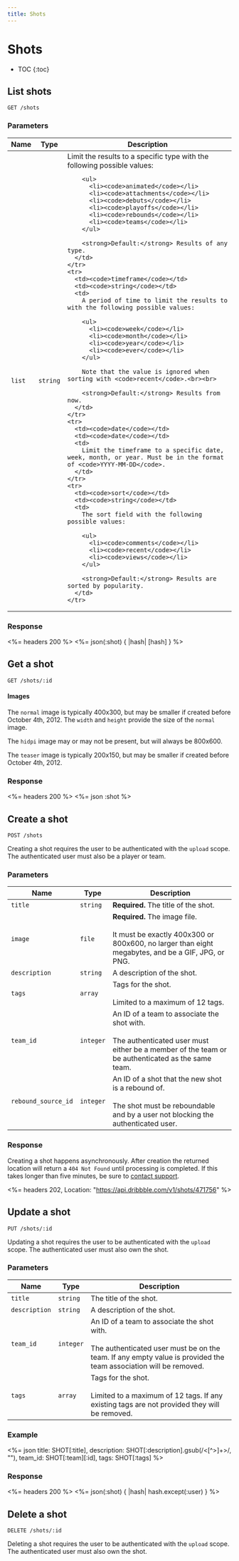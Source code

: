 ```yaml
---
title: Shots
---
```


# Shots

* TOC
{:toc}

## List shots

    GET /shots

### Parameters

<table>
  <thead>
    <tr>
      <th>Name</th>
      <th>Type</th>
      <th>Description</th>
    </tr>
  </thead>
  <tbody>
    <tr>
      <td><code>list</code></td>
      <td><code>string</code></td>
      <td>
        Limit the results to a specific type with the following possible values:

        <ul>
          <li><code>animated</code></li>
          <li><code>attachments</code></li>
          <li><code>debuts</code></li>
          <li><code>playoffs</code></li>
          <li><code>rebounds</code></li>
          <li><code>teams</code></li>
        </ul>

        <strong>Default:</strong> Results of any type.
      </td>
    </tr>
    <tr>
      <td><code>timeframe</code></td>
      <td><code>string</code></td>
      <td>
        A period of time to limit the results to with the following possible values:

        <ul>
          <li><code>week</code></li>
          <li><code>month</code></li>
          <li><code>year</code></li>
          <li><code>ever</code></li>
        </ul>

        Note that the value is ignored when sorting with <code>recent</code>.<br><br>

        <strong>Default:</strong> Results from now.
      </td>
    </tr>
    <tr>
      <td><code>date</code></td>
      <td><code>date</code></td>
      <td>
        Limit the timeframe to a specific date, week, month, or year. Must be in the format of <code>YYYY-MM-DD</code>.
      </td>
    </tr>
    <tr>
      <td><code>sort</code></td>
      <td><code>string</code></td>
      <td>
        The sort field with the following possible values:

        <ul>
          <li><code>comments</code></li>
          <li><code>recent</code></li>
          <li><code>views</code></li>
        </ul>

        <strong>Default:</strong> Results are sorted by popularity.
      </td>
    </tr>
  </tbody>
</table>

### Response

<%= headers 200 %>
<%= json(:shot) { |hash| [hash] } %>

## Get a shot

    GET /shots/:id

#### Images

The `normal` image is typically 400x300, but may be smaller if created before
October 4th, 2012. The `width` and `height` provide the size of the `normal`
image.

The `hidpi` image may or may not be present, but will always be 800x600.

The `teaser` image is typically 200x150, but may be smaller if created before
October 4th, 2012.

### Response

<%= headers 200 %>
<%= json :shot %>

## Create a shot

    POST /shots

Creating a shot requires the user to be authenticated with the `upload` scope.
The authenticated user must also be a player or team.

### Parameters

| Name | Type | Description |
|------|------|-------------|
| `title` | `string` | **Required.** The title of the shot. |
| `image` | `file` | **Required.** The image file.<br><br>It must be exactly 400x300 or 800x600, no larger than eight megabytes, and be a GIF, JPG, or PNG. |
| `description` | `string` | A description of the shot. |
| `tags` | `array` | Tags for the shot.<br><br>Limited to a maximum of 12 tags. |
| `team_id` | `integer` | An ID of a team to associate the shot with.<br><br>The authenticated user must either be a member of the team or be authenticated as the same team. |
| `rebound_source_id` | `integer` | An ID of a shot that the new shot is a rebound of.<br><br>The shot must be reboundable and by a user not blocking the authenticated user. |

### Response

Creating a shot happens asynchronously. After creation the returned location
will return a `404 Not Found` until processing is completed. If this takes
longer than five minutes, be sure to [contact
support](https://dribbble.com/contact?api).

<%= headers 202, Location: "https://api.dribbble.com/v1/shots/471756" %>

## Update a shot

    PUT /shots/:id

Updating a shot requires the user to be authenticated with the `upload` scope.
The authenticated user must also own the shot.

### Parameters

| Name | Type | Description |
|------|------|-------------|
| `title` | `string` | The title of the shot. |
| `description` | `string` | A description of the shot. |
| `team_id` | `integer` | An ID of a team to associate the shot with.<br><br>The authenticated user must be on the team. If any empty value is provided the team association will be removed. |
| `tags` | `array` | Tags for the shot.<br><br>Limited to a maximum of 12 tags. If any existing tags are not provided they will be removed. |

### Example

<%= json title: SHOT[:title],
  description: SHOT[:description].gsub(/<[^>]+>/, ""),
  team_id: SHOT[:team][:id],
  tags: SHOT[:tags] %>

### Response

<%= headers 200 %>
<%= json(:shot) { |hash| hash.except(:user) } %>

## Delete a shot

    DELETE /shots/:id

Deleting a shot requires the user to be authenticated with the `upload` scope.
The authenticated user must also own the shot.
